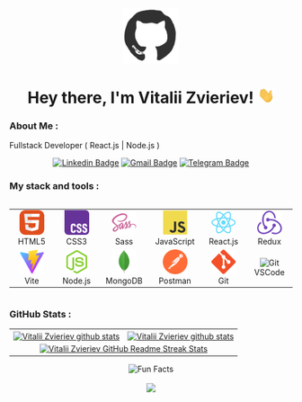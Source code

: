 <div id="header" align="center">
  <img src="./assets/github.gif" width="100"/>
  
  <h1>Hey there, I'm Vitalii Zvieriev! <img src="./assets/giphy.gif" width="30px" alt="GIF"></h1>
</div>
  
### About Me :

Fullstack Developer ( React.js | Node.js )

<div align="center">

[![Linkedin Badge](https://img.shields.io/badge/-vitaliy--zvieriev-blue?style=flat&logo=linkedin&labelColor=blue&link=https://www.linkedin.com/in/vitaliy-zvieriev/)](https://www.linkedin.com/in/vitaliy-zvieriev/)
[![Gmail Badge](https://img.shields.io/badge/-vitaliyzvieriev@gmail.com-c14438?style=flat&logo=Gmail&logoColor=white&link=mailto:vitaliyzvieriev@gmail.com)](mailto:vitaliyzvieriev@gmail.com)
[![Telegram Badge](https://img.shields.io/badge/-z--vitaliy-0088cc?style=flat&logo=telegram&labelColor=0088cc&link=https://www.linkedin.com/in/vitaliy-zvieriev/)](https://t.me/z-vitaliy/)

</div>

<!-- ### Languages :

<div style="display: flex; align-items: flex-start; align: center">
<table  align="center">
  <tr>

        🇺🇦 Ukrainian - Native

  </tr>

  <tr>

        🇬🇧 English - Pre-Intermediate

  </tr>
</table>
</div> -->

### My stack and tools :

<div style="display: flex; align-items: flex-start; align: center">
<table align="center">
  <tr>
     <td align="center"  width="88">
       <img src="./images/01-html5.svg" alt="HTML5" width="44" height="44"/>
       <br>HTML5
     </td>
    <td align="center" width="88">
      <img src="./images/02-css3.svg" alt="CSS3" width="44" height="44"/>
       <br>CSS3
    </td>
    <td align="center" width="88">
     <img src="./images/03-sass.svg" alt="Sass" width="44" height="44"/>
     <br>Sass
    </td>
    <td align="center" width="88">
      <img src="./images/04-javascript.svg" alt="JS" width="44" height="44"/>
      <br>JavaScript
    </td>
    <td align="center" width="88">
      <img src="./images/05-react.svg" alt="React" width="44" height="44"/>
      <br>React.js
    </td>
     <td align="center" width="88">
        <img src="./images/06-redux.svg" alt="Redux" width="44" height="44"/>
      <br>Redux
    </td>
   
  </tr>
    <td align="center" width="88">
        <img src="./images/07-Vite.svg.png" alt="Postman" width="44" height="44"/>
      <br>Vite
    </td>
     <td align="center" width="88">
      <img src="./images/08-nodejs.svg" alt="Node.js" width="44" height="44"/>
      <br>Node.js 
    </td>
    <td align="center" width="88">
        <img src="./images/09-mongodb.svg" alt="MongoDB" width="44" height="44"/>
      <br>MongoDB
    </td>
    <td align="center" width="88">
      <img src="./images/10-postman.svg" alt="Postman" width="44" height="44"/>
      <br>Postman
    </td>
    <td align="center" width="88">
      <img src="./images/11-git.svg" alt="Git" width="44" height="44"/>
      <br>Git
    </td>
    <td align="center" width="88">
      <img src="./images/12-vscode.svg12-git.svg" alt="Git" width="44" height="44"/>
      <br>VSCode
    </td>
</table>
</div>

### GitHub Stats :

<table align="center">
  <tr>
  <td>
  <a href="https://github.com/vitaliy-z/github-readme-stats"><img align="center" src="https://github-readme-stats.vercel.app/api?username=vitaliy-z&show_icons=true&include_all_commits=true&theme=buefy&hide_border=true" alt="Vitalii Zvieriev github stats" /></a>
  </td>
  <td>
  <a href="https://github.com/vitaliy-z/github-readme-stats"><img align="center" src="https://github-readme-stats.vercel.app/api/top-langs/?username=vitaliy-z&layout=compact&theme=buefy&hide_border=true" alt="Vitalii Zvieriev github stats"  /></a>
  </td>
  </tr>
  <tr>
  <td colspan=2 align="center">
  <a href="https://git.io/streak-stats"> <img src="http://github-readme-streak-stats.herokuapp.com?user=vitaliy-z&hide_border=true&background=f6f8fa&currStreakLabel=000000&date_format=j%20M%5B%20Y%5D" alt="Vitalii Zvieriev GitHub Readme Streak Stats" /> </a>
  </td>
  </tr>
</table>

<div align=center> 
<img src="https://readme-typing-svg.herokuapp.com?color=%2336BCF7&size=30&center=true&vCenter=true&width=1000&height=50&lines=Fun+Facts:+;Love+joking,+got+a+great+sense+of+humor.+;" alt="Fun Facts" /> 
</div>
  
<br>

<div align="center">
<a href="https://u8views.com/github/vitaliy-z"><img src="https://u8views.com/api/v1/github/profiles/115661003/views/day-week-month-total-count.svg"></a>
</div>
